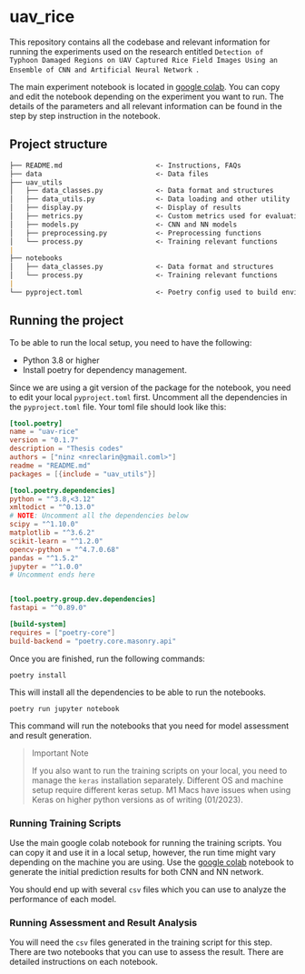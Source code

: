 # uav_rice

This repository contains all the codebase and relevant information for running the experiments used on  the research entitled `Detection of Typhoon Damaged Regions on UAV Captured Rice Field Images Using an Ensemble of CNN and Artificial Neural Network
`.

The main experiment notebook is located in [google colab](https://colab.research.google.com/drive/1v7VPMfzJ06U9DEZBTnjsNFpa1USjDV_U#scrollTo=CsHWOe5oBRd_).
You can copy and edit the notebook depending on the experiment you want to run. The details of the parameters and all relevant information can be found in the step by step instruction in the notebook.



## Project structure

```markdown
├── README.md                       <- Instructions, FAQs
├── data                            <- Data files
├── uav_utils
│   ├── data_classes.py             <- Data format and structures
│   ├── data_utils.py               <- Data loading and other utility
│   ├── display.py                  <- Display of results 
│   ├── metrics.py                  <- Custom metrics used for evaluation
│   ├── models.py                   <- CNN and NN models
│   ├── preprocessing.py            <- Preprocessing functions
│   └── process.py                  <- Training relevant functions
|
├── notebooks
│   ├── data_classes.py             <- Data format and structures
│   └── process.py                  <- Training relevant functions
|
└── pyproject.toml                  <- Poetry config used to build environment
```

## Running the project

To be able to run the local setup, you need to have the following: 

- Python 3.8 or higher
- Install poetry for dependency management.

Since we are using a git version of the package for the notebook, you need to edit your local `pyproject.toml` first. 
Uncomment all the dependencies in the `pyproject.toml` file. Your toml file should look like this:

```toml
[tool.poetry]
name = "uav-rice"
version = "0.1.7"
description = "Thesis codes"
authors = ["ninz <nreclarin@gmail.coml>"]
readme = "README.md"
packages = [{include = "uav_utils"}]

[tool.poetry.dependencies]
python = "^3.8,<3.12"
xmltodict = "^0.13.0"
# NOTE: Uncomment all the dependencies below
scipy = "^1.10.0"
matplotlib = "^3.6.2"
scikit-learn = "^1.2.0"
opencv-python = "^4.7.0.68"
pandas = "^1.5.2"
jupyter = "^1.0.0"
# Uncomment ends here


[tool.poetry.group.dev.dependencies]
fastapi = "^0.89.0"

[build-system]
requires = ["poetry-core"]
build-backend = "poetry.core.masonry.api"

```

Once you are finished, run the following commands:

```shell
poetry install
```
This will install all the dependencies to be able to run the notebooks.

```shell
poetry run jupyter notebook
```
This command will run the notebooks that you need for model assessment and result generation.

> Important Note
> 
> If you also want to run the training scripts on your local, you need to manage the `keras` installation separately.
> Different OS and machine setup require different keras setup. M1 Macs have issues when using Keras on higher python versions as of writing (01/2023).


### Running Training Scripts

Use the main google colab notebook for running the training scripts. 
You can copy it and use it in a local setup, however, the run time might vary depending on the machine you are using.
Use the [google colab](https://colab.research.google.com/drive/1v7VPMfzJ06U9DEZBTnjsNFpa1USjDV_U#scrollTo=CsHWOe5oBRd_) notebook to generate the initial prediction results for both CNN and NN network.

You should end up with several `csv` files which you can use to analyze the performance of each model.

### Running Assessment and Result Analysis

You will need the `csv` files generated in the training script for this step.
There are two notebooks that you can use to assess the result. There are detailed instructions on each notebook.